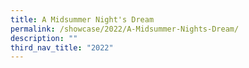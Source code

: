 ```yaml
---
title: A Midsummer Night's Dream
permalink: /showcase/2022/A-Midsummer-Nights-Dream/
description: ""
third_nav_title: "2022"
---
```

